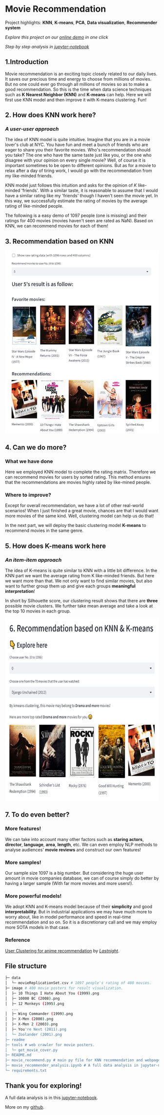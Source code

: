 # Movie Recommendation

Project highlights: **KNN**, **K-means**, **PCA**, **Data visualization**, **Recommender system**
    

_Explore this project on our [online demo](http://nuolei-movie.streamlit.app) in one click_

_Step by step analysis in [jupyter-notebook](https://github.com/NuoLeiNYU/movie-recommendation-system/blob/master/movie_recommender_analysis.ipynb)_

## 1.Introduction

Movie recommendation is an exciting topic closely related to our daily lives.
It saves our precious time and energy to choose from millions of movies.
But no one could ever go through all millions of movies so as to make a good recommendation.
So this is the time when data science techniques such as **K Nearest Neighbor (KNN)** and **K-means** can help.
Here we will first use KNN model and then improve it with K-means clustering. Fun!

## 2. How does KNN work here?
### _A user-user approach_
The idea of KNN model is quite intuitive. 
Imagine that you are in a movie lover's club at NYC.
You have fun and meet a bunch of friends who are eager to share you their favorite movies.
Who's recommendation should you take? 
The one who have the same taste just like you, or the one who disagree with your opinion on every single movie?
Well, of course it is important sometimes to be open to different opinions. 
But as for a movie to relax after a day of tiring work, I would go with the recommendation from my like-minded friends.

KNN model just follows this intuition and asks for the opinion of $K$ like-minded 'friends'.
With a similar taste, it is reasonable to assume that I would have a similar rating like my 'friends' though I haven't seen the movie yet.
In this way, we successfully estimate the rating of movies by the average rating of like-minded people. 

The following is a easy demo of 1097 people (one is missing) and their ratings for 400 movies (movies haven't seen are rated as NaN).
Based on KNN, we can recommend movies for each of them!

## 3. Recommendation based on KNN


<div id="images" align="center">
    <a href="https://nuolei-movie.streamlit.app/">
    <img class="demo" border="0" alt="demo_screenshot" src="readme/demo_screenshot.png"  height="600" width="600"/></a>
    <!-- <a href="https://nuolei-movie.streamlit.app/" target="_blank">
    <img class="demo2" border="0" alt="demo_screenshot2" src="readme/demo_screenshot2.png"  height="300" width="300"/></a> -->
</div>


## 4. Can we do more?
### What we have done

Here we employed KNN model to complete the rating matrix.
Therefore we can recommend movies for users by sorted rating.
This method ensures that the recommendations are movies highly rated by like-mined people.

### Where to improve?
Except for overall recommendation, we have a lot of other real-world scenarios!
When I just finished a great movie, chances are that I would want more movies of the same kind.
Well, clustering model can help us do that!

In the next part, we will deploy the basic clustering model **K-means** to recommend movies in the same genre.

## 5. How does K-means work here

### _An item-item approach_

The idea of K-means is quite similar to KNN with a little bit difference. 
In the KNN part we want the average rating from K like-minded friends.
But here we want more than that. We not only want to find similar movies, 
but also want to further group them up and give each groups **meaningful interpretation**!

In short by Silhouette score, our clustering result shows that there are **three** possible movie clusters. 
We further take mean average and take a look at the top 10 movies in each group.


<center>
<div id="images" align="center">
    <!-- <a href="https://nuolei-movie.streamlit.app/">
    <img class="demo" border="0" alt="demo_screenshot" src="readme/demo_screenshot.png"  height="400" width="400"/></a> -->
    <a href="https://nuolei-movie.streamlit.app/" target="_blank">
    <img class="demo2" border="0" alt="demo_screenshot2" src="readme/demo_screenshot2.png"  height="600" width="600"/></a>
</div>
</center>

## 7. To do even better?

### More features!
We can take into account many other factors such as **staring actors**, **director**, **language**, **area**, **length**, etc. 
We can even employ NLP methods to analyse audiences' **movie reviews** and construct our own features!

### More samples!
Our sample size 1097 is a big number. 
But considering the huge user amount in movie companies database, we can of course simply do better by having a larger sample (With far more movies and more users!).

### More powerful models!
We adopt KNN and K-means model because of their **simplicity** and good **interpretability**.
But in industrial applications we may have much more to worry about, 
like in model performance and speed in real-time recommendation and so on.
So it is a discretionary call and we may employ more SOTA models in that case.

### Reference

[User Clustering for anime recommendation](https://www.kaggle.com/code/tanetboss/user-clustering-for-anime-recommendation/notebook) by [_Lastnight_](https://www.kaggle.com/tanetboss).
## File structure

```bash
├─ data 
│  └─ movieReplicationSet.csv # 1097 people's rating of 400 movies.
├─ image # 400 movie posters for result visualization.
│  ├─ 10 Things I Hate About You (1999).png
│  ├─ 10000 BC (2008).png
│  ├─ 12 Monkeys (1995).png
   ...
│  ├─ Wing Commander (1999).png
│  ├─ X-Men (2000).png
│  ├─ X-Men 2 (2003).png
│  ├─ You're Next (2011).png
│  └─ Zoolander (2001).png
├─ readme
├─ tools # web crawler for movie posters.
│  └─ get_movie_cover.py
├─ README.md
├─ movie_recommend.py # main py file for KNN recommendation and webpage rendering.
├─ movie_recommender_analysis.ipynb # A full data analysis in jupyter-notebook
└─ requirements.txt

```

## Thank you for exploring!

A full data analysis is in this [jupyter-notebook](https://github.com/NuoLeiNYU/movie-recommendation-system/blob/master/movie_recommender_analysis.ipynb).

More on my [github](https://github.com/NuoLeiNYU).
